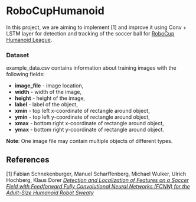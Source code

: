 # RoboCupHumanoid
In this project, we are aiming to implement [1] and improve it using Conv + LSTM layer for detection and tracking of the soccer ball for <a href="https://www.robocuphumanoid.org/">RoboCup Humanoid League</a>.

### Dataset
example_data.csv contains information about training images with the following fields:
<ul>
  <li><b>image_file</b> - image location,</li>
  <li><b>width</b> - width of the image,</li>
  <li><b>height</b> - height of the image,</li>
  <li><b>label</b> - label of the object,</li>
  <li><b>xmin</b> - top left x-coordinate of rectangle around object,</li>
  <li><b>ymin</b> - top left y-coordinate of rectangle around object,</li>
  <li><b>xmax</b> - bottom right x-coordinate of rectangle around object,</li>
  <li><b>ymax</b> - bottom right y-coordinate of rectangle around object.</li>
</ul>
<b>Note</b>: One image file may contain multiple objects of different types.

## References
[1] Fabian Schnekenburger, Manuel Scharffenberg, Michael Wulker, Ulrich Hochberg, Klaus Dorer [*Detection and Localization of Features on a Soccer Field with Feedforward Fully Convolutional Neural Networks (FCNN) for the Adult-Size Humanoid Robot Sweaty*](http://lofarolabs.com/events/robocup/ws17/papers/Humanoids_RoboCup_Workshop_2017_pape_4.pdf)
